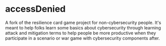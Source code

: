 # accessDenied
A fork of the resilience card game project for non-cybersecurity people. It's meant to help folks learn some basics about cybersecurity through learning attack and mitigation terms to help people be more productive when they participate in a scenario or war game with cybersecurity components after.
